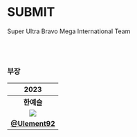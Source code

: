 # SUBMIT
Super Ultra Bravo Mega International Team

<br>
<br>


### 부장

|2023|
|:-----------:|
|<strong>한예슬</strong>|
|<img src="https://avatars.githubusercontent.com/u/103026978">|
|<strong>[@Ulement92](https://github.com/Ulement92)</strong>|
